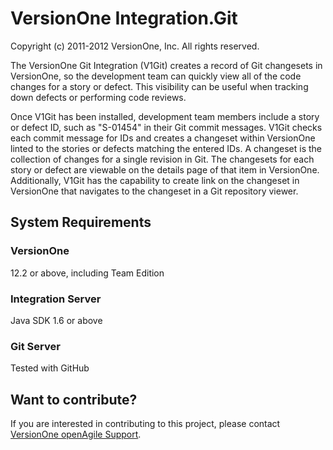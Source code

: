# VersionOne Integration.Git #
Copyright (c) 2011-2012 VersionOne, Inc.
All rights reserved.

The VersionOne Git Integration (V1Git) creates a record of Git changesets in VersionOne, so the development team can quickly view all of the code changes for a story or defect. This visibility can be useful when tracking down defects or performing code reviews.

Once V1Git has been installed, development team members include a story or defect ID, such as "S-01454" in their Git commit messages. V1Git checks each commit message for IDs and creates a changeset within VersionOne linted to the stories or defects matching the entered IDs. A changeset is the collection of changes for a single revision in Git. The changesets for each story or defect are viewable on the details page of that item in VersionOne. Additionally, V1Git has the capability to create link on the changeset in VersionOne that navigates to the changeset in a Git repository viewer.

## System Requirements ##

### VersionOne ###
12.2 or above, including Team Edition

### Integration Server ###
Java SDK 1.6 or above

### Git Server ###
Tested with GitHub

## Want to contribute?
If you are interested in contributing to this project, please contact [VersionOne openAgile Support](mailto:openAgileSupport@versionone.com).
